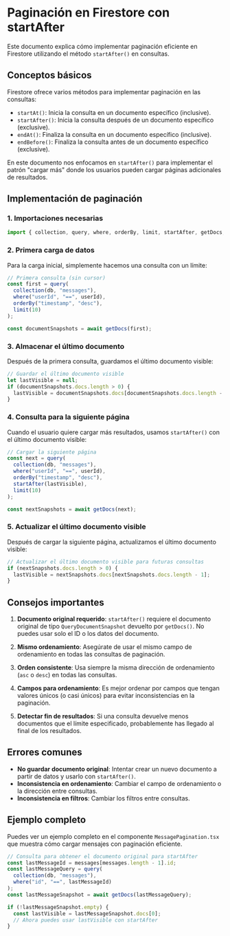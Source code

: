 # Paginación en Firestore con startAfter

Este documento explica cómo implementar paginación eficiente en Firestore utilizando el método `startAfter()` en consultas.

## Conceptos básicos

Firestore ofrece varios métodos para implementar paginación en las consultas:

- `startAt()`: Inicia la consulta en un documento específico (inclusive).
- `startAfter()`: Inicia la consulta después de un documento específico (exclusive).
- `endAt()`: Finaliza la consulta en un documento específico (inclusive).
- `endBefore()`: Finaliza la consulta antes de un documento específico (exclusive).

En este documento nos enfocamos en `startAfter()` para implementar el patrón "cargar más" donde los usuarios pueden cargar páginas adicionales de resultados.

## Implementación de paginación

### 1. Importaciones necesarias

```typescript
import { collection, query, where, orderBy, limit, startAfter, getDocs, QueryDocumentSnapshot, DocumentData } from 'firebase/firestore';
```

### 2. Primera carga de datos

Para la carga inicial, simplemente hacemos una consulta con un límite:

```typescript
// Primera consulta (sin cursor)
const first = query(
  collection(db, "messages"),
  where("userId", "==", userId),
  orderBy("timestamp", "desc"),
  limit(10)
);

const documentSnapshots = await getDocs(first);
```

### 3. Almacenar el último documento

Después de la primera consulta, guardamos el último documento visible:

```typescript
// Guardar el último documento visible
let lastVisible = null;
if (documentSnapshots.docs.length > 0) {
  lastVisible = documentSnapshots.docs[documentSnapshots.docs.length - 1];
}
```

### 4. Consulta para la siguiente página

Cuando el usuario quiere cargar más resultados, usamos `startAfter()` con el último documento visible:

```typescript
// Cargar la siguiente página
const next = query(
  collection(db, "messages"),
  where("userId", "==", userId),
  orderBy("timestamp", "desc"),
  startAfter(lastVisible),
  limit(10)
);

const nextSnapshots = await getDocs(next);
```

### 5. Actualizar el último documento visible

Después de cargar la siguiente página, actualizamos el último documento visible:

```typescript
// Actualizar el último documento visible para futuras consultas
if (nextSnapshots.docs.length > 0) {
  lastVisible = nextSnapshots.docs[nextSnapshots.docs.length - 1];
}
```

## Consejos importantes

1. **Documento original requerido**: `startAfter()` requiere el documento original de tipo `QueryDocumentSnapshot` devuelto por `getDocs()`. No puedes usar solo el ID o los datos del documento.

2. **Mismo ordenamiento**: Asegúrate de usar el mismo campo de ordenamiento en todas las consultas de paginación.

3. **Orden consistente**: Usa siempre la misma dirección de ordenamiento (`asc` o `desc`) en todas las consultas.

4. **Campos para ordenamiento**: Es mejor ordenar por campos que tengan valores únicos (o casi únicos) para evitar inconsistencias en la paginación.

5. **Detectar fin de resultados**: Si una consulta devuelve menos documentos que el límite especificado, probablemente has llegado al final de los resultados.

## Errores comunes

- **No guardar documento original**: Intentar crear un nuevo documento a partir de datos y usarlo con `startAfter()`.
- **Inconsistencia en ordenamiento**: Cambiar el campo de ordenamiento o la dirección entre consultas.
- **Inconsistencia en filtros**: Cambiar los filtros entre consultas.

## Ejemplo completo

Puedes ver un ejemplo completo en el componente `MessagePagination.tsx` que muestra cómo cargar mensajes con paginación eficiente.

```typescript
// Consulta para obtener el documento original para startAfter
const lastMessageId = messages[messages.length - 1].id;
const lastMessageQuery = query(
  collection(db, "messages"),
  where("id", "==", lastMessageId)
);
const lastMessageSnapshot = await getDocs(lastMessageQuery);

if (!lastMessageSnapshot.empty) {
  const lastVisible = lastMessageSnapshot.docs[0];
  // Ahora puedes usar lastVisible con startAfter
}
``` 